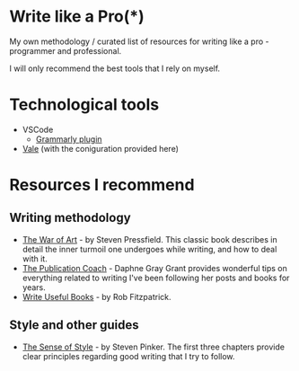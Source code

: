 # Write like a Pro(*)
My own methodology / curated list of resources for writing like a pro - programmer and professional.

I will only recommend the best tools that I rely on myself.

# Technological tools
* VSCode
  * [Grammarly plugin](https://marketplace.visualstudio.com/items?itemName=znck.grammarly)
* [Vale](https://vale.sh) (with the coniguration provided here)


# Resources I recommend
## Writing methodology
* [The War of Art](https://amzn.to/3DKGhhv) - by Steven Pressfield. This classic book describes in detail the inner turmoil one undergoes while writing, and how to deal with it.
* [The Publication Coach](https://www.publicationcoach.com/) - Daphne Gray Grant provides wonderful tips on everything related to writing I've been following her posts and books for years.
* [Write Useful Books](https://amzn.to/3JIuZhq) - by Rob Fitzpatrick.


## Style and other guides
* [The Sense of Style](https://amzn.to/3DIJOgo) - by Steven Pinker. The first three chapters provide clear principles regarding good writing that I try to follow.
